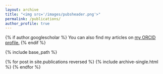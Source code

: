 ```yaml
---
layout: archive
title: "<img src='/images/pubsheader.png'>"
permalink: /publications/
author_profile: true
---
```

<head>
<!-- Global site tag (gtag.js) - Google Analytics -->
<script async src="https://www.googletagmanager.com/gtag/js?id=UA-174576010-1"></script>
<script>
  window.dataLayer = window.dataLayer || [];
  function gtag(){dataLayer.push(arguments);}
  gtag('js', new Date());

  gtag('config', 'UA-174576010-1');
</script>
</head>

{% if author.googlescholar %}
  You can also find my articles on <u><a href="{{https://orcid.org/0000-0002-6054-1752}}">my ORCID profile</a>.</u>
{% endif %}

{% include base_path %}

{% for post in site.publications reversed %}
  {% include archive-single.html %}
{% endfor %}
